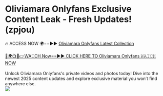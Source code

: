 # Oliviamara Onlyfans Exclusive Content Leak - Fresh Updates! (zpjou)

🔥 ACCESS NOW 🌍==►► <a href="https://tinyurl.com/kvy9nzfs" rel="nofollow">Oliviamara Onlyfans Latest Collection</a>
<br><br>
[🔴🌍📺📱👉WA𝚃CH Now==►► CLICK HERE TO Oliviamara Onlyfans 𝚆𝙰𝚃𝙲𝙷 NOW](https://tinyurl.com/kvy9nzfs)
<br><br>
Unlock Oliviamara Onlyfans's private videos and photos today! Dive into the newest 2025 content updates and explore exclusive material you won’t find anywhere else.
<br>
<a href="https://tinyurl.com/kvy9nzfs" rel="nofollow" data-target="animated-image.originalLink"><img src="https://camo.githubusercontent.com/8a4f000d20f83aca3bf7ec5f350d767afa0574a8a352519fd8cfa583a6f93a33/68747470733a2f2f692e696d6775722e636f6d2f644a486b345a712e676966" data-canonical-src="https://i.imgur.com/dJHk4Zq.gif" style="max-width: 100%; display: inline-block;" data-target="animated-image.originalImage"></a>
<br>
